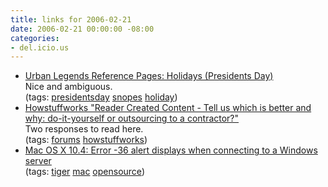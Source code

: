```yaml
---
title: links for 2006-02-21
date: 2006-02-21 00:00:00 -08:00
categories:
- del.icio.us
---
```


<ul class="delicious">
	<li>
		<div class="delicious-link"><a href="http://www.snopes.com/holidays/presidents/presidents.asp">Urban Legends Reference Pages: Holidays (Presidents Day)</a></div>
		<div class="delicious-extended">Nice and ambiguous.</div>
		<div class="delicious-tags">(tags: <a href="http://del.icio.us/torrez/presidentsday">presidentsday</a> <a href="http://del.icio.us/torrez/snopes">snopes</a> <a href="http://del.icio.us/torrez/holiday">holiday</a>)</div>
	</li>
	<li>
		<div class="delicious-link"><a href="http://home.howstuffworks.com/general-home-01-reader-opinions-index.htm">Howstuffworks "Reader Created Content - Tell us which is better and why: do-it-yourself or outsourcing to a contractor?"</a></div>
		<div class="delicious-extended">Two responses to read here.</div>
		<div class="delicious-tags">(tags: <a href="http://del.icio.us/torrez/forums">forums</a> <a href="http://del.icio.us/torrez/howstuffworks">howstuffworks</a>)</div>
	</li>
	<li>
		<div class="delicious-link"><a href="http://docs.info.apple.com/article.html?artnum=301580">Mac OS X 10.4: Error -36 alert displays when connecting to a Windows server</a></div>
		<div class="delicious-tags">(tags: <a href="http://del.icio.us/torrez/tiger">tiger</a> <a href="http://del.icio.us/torrez/mac">mac</a> <a href="http://del.icio.us/torrez/opensource">opensource</a>)</div>
	</li>
</ul>
